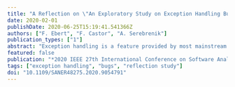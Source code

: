 ```yaml
---
title: "A Reflection on \"An Exploratory Study on Exception Handling Bugs in Java Programs\""
date: 2020-02-01
publishDate: 2020-06-25T15:19:41.541366Z
authors: ["F. Ebert", "F. Castor", "A. Serebrenik"]
publication_types: ["1"]
abstract: "Exception handling is a feature provided by most mainstream programming languages, and typically involves constructs to throw and handle error signals. On the one hand, early work has argued extensively about the benefits of exception handling, such as promoting modularity by defining how exception handlers can be implemented and maintained independently of the normal behavior of the system and easing but localization. On the other hand, some studies argue that exception handling can make the programming languages unnecessarily complex and promote the introduction of subtle bugs in programs. In 2015 we published a paper describing a study investigating the prevalence and nature of exception handling bugs in two large, widely adopted Java systems. This study also confronted its findings about real exception handling bugs with the perceptions of developers about those bugs, also accounting for bugs not related to exception handling. The goal of this reflection paper is to investigate the state of the art in exception handling research, with a particular emphasis on exception handling bugs, and how our paper has influenced other studies in the area. We found that our paper was cited by 33 articles, and all themes for future work we raised in our paper have been tackled by other studies in the short span of five years."
featured: false
publication: "*2020 IEEE 27th International Conference on Software Analysis, Evolution and Reengineering (SANER)*"
tags: ["exception handling", "bugs", "reflection study"]
doi: "10.1109/SANER48275.2020.9054791"
---
```


